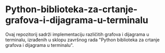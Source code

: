 # Python-biblioteka-za-crtanje-grafova-i-dijagrama-u-terminalu
Ovaj repozitorij sadrži implementaciju različitih grafova i dijagrama u terminalu, izrađenih u sklopu završnog rada "Python biblioteka za crtanje grafova i dijagrama u terminalu".
